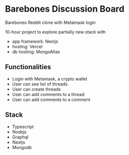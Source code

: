 # Barebones Discussion Board

Barebones Reddit clone with Metamask login

10-hour project to explore partially new stack with
  - app framework: Nextjs
  - hosting: Vercel
  - db hosting: MongoAtlas

## Functionalities
  - Login with Metamask, a crypto wallet
  - User can see list of threads
  - User can create threads
  - User can add comments to a thread
  - User can add comments to a comment
  
## Stack

  - Typescript
  - Nodejs
  - Graphql
  - Nextjs
  - Mongodb
